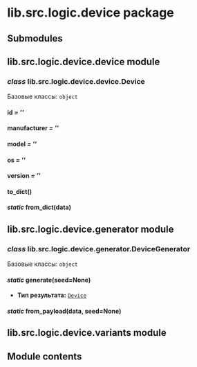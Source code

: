 # lib.src.logic.device package

## Submodules

## lib.src.logic.device.device module

### *class* lib.src.logic.device.device.Device

Базовые классы: `object`

#### id *= ''*

#### manufacturer *= ''*

#### model *= ''*

#### os *= ''*

#### version *= ''*

#### to_dict()

#### *static* from_dict(data)

## lib.src.logic.device.generator module

### *class* lib.src.logic.device.generator.DeviceGenerator

Базовые классы: `object`

#### *static* generate(seed=None)

* **Тип результата:**
  [`Device`](#lib.src.logic.device.device.Device)

#### *static* from_payload(data, seed=None)

## lib.src.logic.device.variants module

## Module contents
